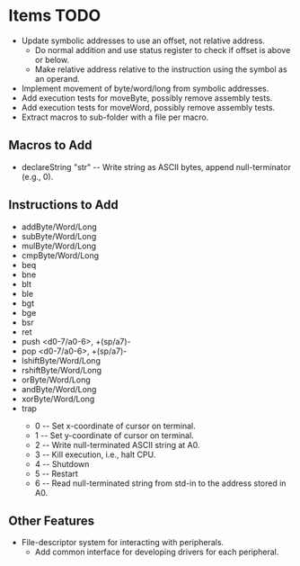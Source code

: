 # Items TODO
* Update symbolic addresses to use an offset, not relative address.
    * Do normal addition and use status register to check if offset
      is above or below.
    * Make relative address relative to the instruction using the
      symbol as an operand.
* Implement movement of byte/word/long from symbolic addresses.
* Add execution tests for moveByte, possibly remove assembly tests.
* Add execution tests for moveWord, possibly remove assembly tests.
* Extract macros to sub-folder with a file per macro.

## Macros to Add
* declareString "str" -- Write string as ASCII bytes, append null-terminator (e.g., 0).

## Instructions to Add
* addByte/Word/Long
* subByte/Word/Long
* mulByte/Word/Long
* cmpByte/Word/Long
* beq
* bne
* blt
* ble
* bgt
* bge
* bsr
* ret
* push <d0-7/a0-6>, +(sp/a7)-
* pop <d0-7/a0-6>, +(sp/a7)-
* lshiftByte/Word/Long
* rshiftByte/Word/Long
* orByte/Word/Long
* andByte/Word/Long
* xorByte/Word/Long
* trap <byte>
    * 0 -- Set x-coordinate of cursor on terminal.
    * 1 -- Set y-coordinate of cursor on terminal.
    * 2 -- Write null-terminated ASCII string at A0.
    * 3 -- Kill execution, i.e., halt CPU.
    * 4 -- Shutdown
    * 5 -- Restart
    * 6 -- Read null-terminated string from std-in to the address stored in A0.
    
## Other Features
* File-descriptor system for interacting with peripherals.
    * Add common interface for developing drivers for each peripheral.
